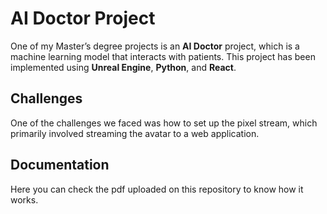 # AI Doctor Project

One of my Master’s degree projects is an **AI Doctor** project, which is a machine learning model that interacts with patients. This project has been implemented using **Unreal Engine**, **Python**, and **React**.

## Challenges
One of the challenges we faced was how to set up the pixel stream, which primarily involved streaming the avatar to a web application.

## Documentation
Here you can check the pdf uploaded on this repository to know how it works.
